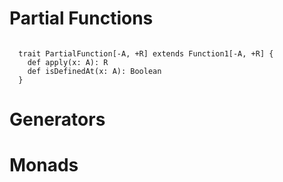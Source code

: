 <h1>Partial Functions</h1>
<code>
  trait PartialFunction[-A, +R] extends Function1[-A, +R] {
    def apply(x: A): R
    def isDefinedAt(x: A): Boolean
  }
</code>
<h1>Generators</h1>
<h1>Monads</h1>
